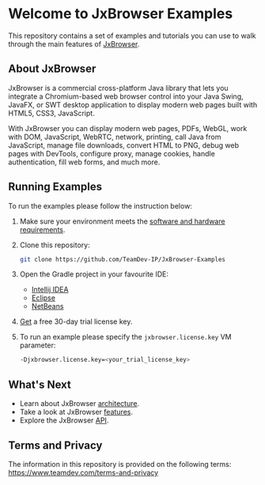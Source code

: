 # Welcome to JxBrowser Examples

This repository contains a set of examples and tutorials you can use to walk through the main features of [JxBrowser](https://www.teamdev.com/jxbrowser).

## About JxBrowser

JxBrowser is a commercial cross-platform Java library that lets you integrate a Chromium-based web browser control into your Java Swing, JavaFX, or SWT desktop application to display modern web pages built with HTML5, CSS3, JavaScript.

With JxBrowser you can display modern web pages, PDFs, WebGL, work with DOM, JavaScript, WebRTC, network, printing, call Java from JavaScript, manage file downloads, convert HTML to PNG, debug web pages with DevTools, configure proxy, manage cookies, handle authentication, fill web forms, and much more.

## Running Examples

To run the examples please follow the instruction below:

1. Make sure your environment meets the
   [software and hardware requirements][requirements].

2. Clone this repository:
    ```bash
    git clone https://github.com/TeamDev-IP/JxBrowser-Examples
    ```
3. Open the Gradle project in your favourite IDE:
   - [Intellij IDEA][idea]
   - [Eclipse][eclipse]
   - [NetBeans][netbeans]

4. [Get][get-evaluation] a free 30-day trial license key.

5. To run an example please specify the `jxbrowser.license.key` VM parameter:
    ```bash
    -Djxbrowser.license.key=<your_trial_license_key>
    ```
 
## What's Next

- Learn about JxBrowser [architecture](https://jxbrowser-support.teamdev.com/docs/guides/introduction/architecture.html).
- Take a look at JxBrowser [features](https://jxbrowser-support.teamdev.com/docs/guides/engine.html).
- Explore the JxBrowser [API](https://jxbrowser-support.teamdev.com/docs/reference/).


## Terms and Privacy

The information in this repository is provided on the following terms: https://www.teamdev.com/terms-and-privacy


[requirements]: https://jxbrowser-support.teamdev.com/docs/guides/introduction/requirements.html
[idea]: https://www.jetbrains.com/help/idea/gradle.html#gradle_import
[eclipse]: https://marketplace.eclipse.org/content/buildship-gradle-integration#group-details
[netBeans]: https://netbeans.org/features/java/build-tools.html
[get-evaluation]: https://www.teamdev.com/jxbrowser#evaluate